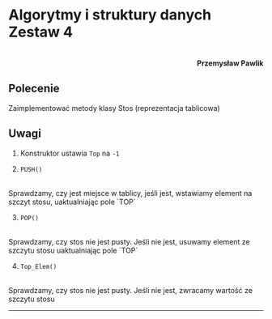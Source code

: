 # **Algorytmy i struktury danych** <br/> **Zestaw 4**
<br>
<div style="text-align: right"><b>Przemysław Pawlik</b></div>

## **Polecenie**
Zaimplementować metody klasy Stos (reprezentacja tablicowa)

## **Uwagi**
1. Konstruktor ustawia `Top` na `-1`

2. `PUSH()`
<br> 
Sprawdzamy, czy jest miejsce w tablicy, jeśli jest, wstawiamy element na szczyt stosu, uaktualniając pole `TOP`

3. `POP()` 
<br>
Sprawdzamy, czy stos nie jest pusty. Jeśli nie jest, usuwamy element ze szczytu stosu uaktualniając pole `TOP`

4. `Top_Elem()` 
<br>
Sprawdzamy, czy stos nie jest pusty. Jeśli nie jest, zwracamy wartość ze szczytu stosu

----------
<br>

